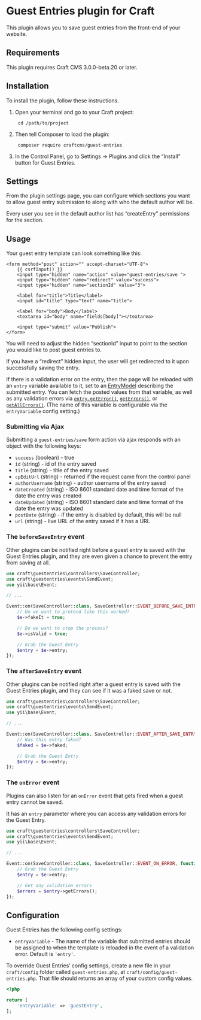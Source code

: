 # Guest Entries plugin for Craft

This plugin allows you to save guest entries from the front-end of your website.

## Requirements

This plugin requires Craft CMS 3.0.0-beta.20 or later.

## Installation

To install the plugin, follow these instructions.

1. Open your terminal and go to your Craft project:

        cd /path/to/project

2. Then tell Composer to load the plugin:

        composer require craftcms/guest-entries

3. In the Control Panel, go to Settings → Plugins and click the “Install” button for Guest Entries.

## Settings

From the plugin settings page, you can configure which sections you want to allow guest entry submission to along with who the default author will be.

Every user you see in the default author list has “createEntry” permissions for the section.

## Usage

Your guest entry template can look something like this:

```jinja
<form method="post" action="" accept-charset="UTF-8">
    {{ csrfInput() }}
    <input type="hidden" name="action" value="guest-entries/save ">
    <input type="hidden" name="redirect" value="success">
    <input type="hidden" name="sectionId" value="3">

    <label for="title">Title</label>
    <input id="title" type="text" name="title">

    <label for="body">Body</label>
    <textarea id="body" name="fields[body]"></textarea>

    <input type="submit" value="Publish">
</form>
```

You will need to adjust the hidden “sectionId” input to point to the section you would like to post guest entries to.

If you have a “redirect” hidden input, the user will get redirected to it upon successfully saving the entry.

If there is a validation error on the entry, then the page will be reloaded with an `entry` variable available to it, set to an [EntryModel](http://craftcms.com/docs/templating/entrymodel) describing the submitted entry. You can fetch the posted values from that variable, as well as any validation errors via [`entry.getError()`](http://www.yiiframework.com/doc/api/1.1/CModel#getError-detail), [`getErrors()`](http://www.yiiframework.com/doc/api/1.1/CModel#getErrors-detail), or [`getAllErrors()`](http://buildwithcraft.com/classreference/models/BaseModel#getAllErrors-detail). (The name of this variable is configurable via the `entryVariable` config setting.)

### Submitting via Ajax
Submitting a `guest-entries/save` form action via ajax responds with an object with the following keys:

- `success` (boolean) - true
- `id` (string) - id of the entry saved
- `title` (string) - title of the entry saved
- `cpEditUrl` (string) - returned if the request came from the control panel
- `authorUsername` (string) - author username of the entry saved
- `dateCreated` (string) - ISO 8601 standard date and time format of the date the entry was created
- `dateUpdated` (string) - ISO 8601 standard date and time format of the date the entry was updated
- `postDate` (string) - if the entry is disabled by default, this will be null
- `url` (string) - live URL of the entry saved if it has a URL

### The `beforeSaveEntry` event

Other plugins can be notified right before a guest entry is saved with the Guest Entries plugin,
and they are even given a chance to prevent the entry from saving at all.

```php
use craft\guestentries\controllers\SaveController;
use craft\guestentries\events\SendEvent;
use yii\base\Event;

// ...

Event::on(SaveController::class, SaveController::EVENT_BEFORE_SAVE_ENTRY, function(SendEvent $e) {
    // Do we want to pretend like this worked?
    $e->fakeIt = true;

    // Do we want to stop the process?
    $e->isValid = true;

    // Grab the Guest Entry
    $entry = $e->entry;
});
```

### The `afterSaveEntry` event

Other plugins can be notified right after a guest entry is saved with the Guest Entries plugin, and
they can see if it was a faked save or not.

```php
use craft\guestentries\controllers\SaveController;
use craft\guestentries\events\SendEvent;
use yii\base\Event;

// ...

Event::on(SaveController::class, SaveController::EVENT_AFTER_SAVE_ENTRY, function(SendEvent $e) {
    // Was this entry faked?
    $faked = $e->faked;

    // Grab the Guest Entry
    $entry = $e->entry;
});
```

### The `onError` event

Plugins can also listen for an  `onError` event that gets fired when a guest entry cannot be saved.

It has an `entry` parameter where you can access any validation errors for the Guest Entry.

```php
use craft\guestentries\controllers\SaveController;
use craft\guestentries\events\SendEvent;
use yii\base\Event;

// ...

Event::on(SaveController::class, SaveController::EVENT_ON_ERROR, function(SendEvent $e) {
    // Grab the Guest Entry
    $entry = $e->entry;

    // Get any validation errors
    $errors = $entry->getErrors();
});
```

## Configuration

Guest Entries has the following config settings:

- `entryVariable` - The name of the variable that submitted entries should be assigned to when the template is reloaded in the event of a validation error. Default is `'entry'`.

To override Guest Entries’ config settings, create a new file in your `craft/config` folder called `guest-entries.php`, at `craft/config/guest-entries.php`.  That file should returns an array of your custom config values.

```php
<?php

return [
    'entryVariable' => 'guestEntry',
];
```
